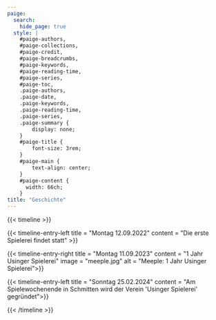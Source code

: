 ```yaml
---
paige:
  search:
    hide_page: true
  style: |
    #paige-authors,
    #paige-collections,
    #paige-credit,
    #paige-breadcrumbs,
    #paige-keywords,
    #paige-reading-time,
    #paige-series,
    #paige-toc,
    .paige-authors,
    .paige-date,
    .paige-keywords,
    .paige-reading-time,
    .paige-series,
    .paige-summary {
        display: none;
    }
    #paige-title {
        font-size: 3rem;
    }
    #paige-main {
        text-align: center;
    }
    #paige-content {
      width: 66ch;
    }
title: "Geschichte"
---
```




{{< timeline >}}

{{< timeline-entry-left title = "Montag 12.09.2022" content = "Die erste Spielerei findet statt" >}}

{{< timeline-entry-right title = "Montag 11.09.2023" content = "1 Jahr Usinger Spielerei" image = "meeple.jpg" alt = "Meeple: 1 Jahr Usinger Spielerei">}}

{{< timeline-entry-left title = "Sonntag 25.02.2024" content = "Am Spielewochenende in Schmitten wird der Verein 'Usinger Spielerei' gegründet">}}

{{< /timeline >}}
